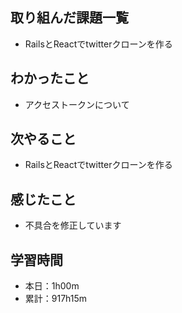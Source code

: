 ## 取り組んだ課題一覧
- RailsとReactでtwitterクローンを作る
## わかったこと
- アクセストークンについて
## 次やること
- RailsとReactでtwitterクローンを作る
## 感じたこと
- 不具合を修正しています
## 学習時間
- 本日：1h00m
- 累計：917h15m
